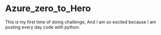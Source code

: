 # Azure_zero_to_Hero
This is my first time of doing challenge, And I am so excited because I am posting every day code with python.
